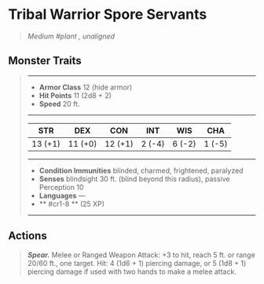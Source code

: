 # Tribal Warrior Spore Servants
>*Medium #plant , unaligned*
## Monster Traits
>___
>- **Armor Class** 12 (hide armor)
>- **Hit Points** 11 (2d8 + 2)
>- **Speed** 20 ft.
>___
>|STR|DEX|CON|INT|WIS|CHA|
>|:---:|:---:|:---:|:---:|:---:|:---:|
>|13 (+1)|11 (+0)|12 (+1)|2 (-4)|6 (-2)|1 (-5)|
>___
>- **Condition Immunities** blinded, charmed, frightened, paralyzed
>- **Senses** blindsight 30 ft. (blind beyond this radius), passive Perception 10
>- **Languages** —
>- ** #cr1-8 ** (25 XP)
>___
## Actions
>***Spear.*** Melee  or Ranged Weapon Attack: +3 to hit, reach 5 ft. or range 20/60 ft., one target. Hit: 4 (1d6 + 1) piercing damage, or 5 (1d8 + 1) piercing damage if used with two hands to make a melee attack.